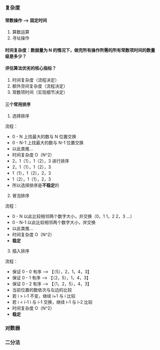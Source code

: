 ### 复杂度
#### 常数操作 --> 固定时间
1. 算数运算
2. 寻址操作

#### 时间复杂度：数据量为 N 的情况下，做完所有操作所需的所有常数项时间的数量级是多少？

#### 评估算法优劣的核心指标？
1. 时间复杂度（流程决定）
2. 额外空间复杂度（流程决定）
3. 常数项时间（实现细节决定）

#### 三个常用排序
1. 选择排序 

流程：
- 0 - N 上找最大的数与 N 位置交换
- 0 - N-1 上找最大的数与 N-1 位置交换
- 以此类推...
- 时间复杂度 O（N^2）
- 2，1（1），1（2），3 进行排序
- 2，1（1），1（2），3
- 1（1），1（2），2，3
- 1（2），1（1），2，3
- 所以选择排序是**不稳定**的

2. 冒泡排序

流程：
- 0 - N 以此比较相邻两个数字大小，并交换（0，1   1，2   2，3   ...）
- 0 - N-1 以此比较相邻两个数字大小，并交换
- 以此类推...
- 时间复杂度 O（N^2）
- **稳定**

3. 插入排序

流程：
- 保证 0 - 0 有序 --> 【（5），2，1，4，3】 
- 保证 0 - 1 有序 --> 【（2，5），1，4，3】
- 保证 0 - 2 有序 --> 【（1，2，5），4，3】
- 当前位置的数依次与左边的比较
- 若 i > i-1 不变，继续 i+1 与 i 比较
- 若 i < i-1 i 与 i-1 交换，继续 i-1 与 i-2 比较
- 时间复杂度 O（N^2）
- **稳定**

### 对数器


### 二分法